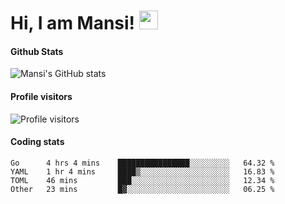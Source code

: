 # Hi, I am Mansi! <img src="https://user-images.githubusercontent.com/1303154/88677602-1635ba80-d120-11ea-84d8-d263ba5fc3c0.gif" width="30px">

#### Github Stats

![Mansi's GitHub stats](https://github-readme-stats.vercel.app/api?username=mansikulkarni96&theme=tokyonight&count_private=true&show_icons=true&hide=contribs)

#### Profile visitors

![Profile visitors](https://visitor-badge.glitch.me/badge?page_id=page.id&left_color=grey&right_color=blue)

#### Coding stats

<!--START_SECTION:waka-->
```text
Go      4 hrs 4 mins    ████████████████░░░░░░░░░   64.32 % 
YAML    1 hr 4 mins     ████▒░░░░░░░░░░░░░░░░░░░░   16.83 % 
TOML    46 mins         ███░░░░░░░░░░░░░░░░░░░░░░   12.34 % 
Other   23 mins         █▓░░░░░░░░░░░░░░░░░░░░░░░   06.25 % 
```
<!--END_SECTION:waka-->
